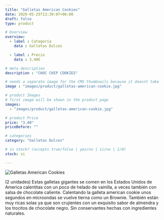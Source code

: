 ```yaml
---
title: "Galletas American Cookies"
date: 2020-05-25T13:39:07+06:00
draft: false
type: product

# Overview
overview:
  - label : Categoría
    data : Galletas Dulces

  - label : Precio
    data : 3.40€

# meta description
description : "CHOC CHIP COOKIES"

# needs a separate image for the CMS thumbnails because it doesnt take arrays (slideshow images)
image : "images/product/galletas-american-cookie.jpg"

# product Images
# first image will be shown in the product page
images:
  - "images/product/galletas-american-cookie.jpg"

# product Price
price: "3.40"
priceBefore: ""

# categories
category: "Galletas Dulces"

# in stock? (accepts true/false | yes/no | si/no | 1/0)
stock: si

---
```

![Galletas American Cookies](/images/product/galletas-american-cookie.jpg "Galletas American Cookies")

(2 unidades) Estas galletas gigantes se comen en los Estados Unidos de America  calentitas con un poco de helado de vainilla, a veces también con salsa de chocolate caliente. Calentando la galleta american cookie unos segundos en microondas se vuelve tierna como un Brownie. También están muy ricas solas ya que son crujientes con un exquisito sabor de almendra y los trocitos de chocolate negro. Sin conservantes hechas con ingredientes naturales.
